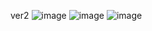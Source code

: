 
ver2
![image](https://user-images.githubusercontent.com/88470110/196049336-6eec8259-0b3e-46e0-8b5e-3f2f0fd3f00a.png)
![image](https://user-images.githubusercontent.com/88470110/196049344-7aab8c4c-2b8b-4824-ab28-5239bfc018a7.png)
![image](https://user-images.githubusercontent.com/88470110/196049352-68a3fd16-84cd-4e9d-bdb3-8a1062a71aae.png)
